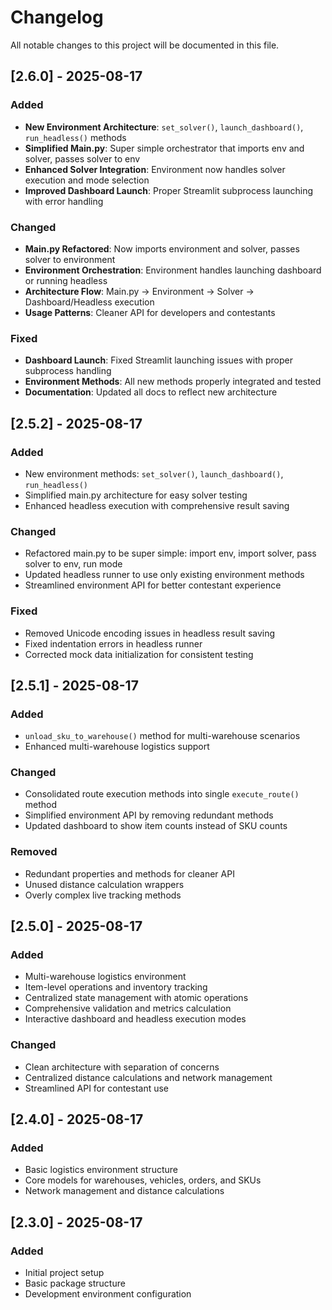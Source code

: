 # Changelog

All notable changes to this project will be documented in this file.

## [2.6.0] - 2025-08-17

### Added
- **New Environment Architecture**: `set_solver()`, `launch_dashboard()`, `run_headless()` methods
- **Simplified Main.py**: Super simple orchestrator that imports env and solver, passes solver to env
- **Enhanced Solver Integration**: Environment now handles solver execution and mode selection
- **Improved Dashboard Launch**: Proper Streamlit subprocess launching with error handling

### Changed
- **Main.py Refactored**: Now imports environment and solver, passes solver to environment
- **Environment Orchestration**: Environment handles launching dashboard or running headless
- **Architecture Flow**: Main.py → Environment → Solver → Dashboard/Headless execution
- **Usage Patterns**: Cleaner API for developers and contestants

### Fixed
- **Dashboard Launch**: Fixed Streamlit launching issues with proper subprocess handling
- **Environment Methods**: All new methods properly integrated and tested
- **Documentation**: Updated all docs to reflect new architecture

## [2.5.2] - 2025-08-17

### Added
- New environment methods: `set_solver()`, `launch_dashboard()`, `run_headless()`
- Simplified main.py architecture for easy solver testing
- Enhanced headless execution with comprehensive result saving

### Changed
- Refactored main.py to be super simple: import env, import solver, pass solver to env, run mode
- Updated headless runner to use only existing environment methods
- Streamlined environment API for better contestant experience

### Fixed
- Removed Unicode encoding issues in headless result saving
- Fixed indentation errors in headless runner
- Corrected mock data initialization for consistent testing

## [2.5.1] - 2025-08-17

### Added
- `unload_sku_to_warehouse()` method for multi-warehouse scenarios
- Enhanced multi-warehouse logistics support

### Changed
- Consolidated route execution methods into single `execute_route()` method
- Simplified environment API by removing redundant methods
- Updated dashboard to show item counts instead of SKU counts

### Removed
- Redundant properties and methods for cleaner API
- Unused distance calculation wrappers
- Overly complex live tracking methods

## [2.5.0] - 2025-08-17

### Added
- Multi-warehouse logistics environment
- Item-level operations and inventory tracking
- Centralized state management with atomic operations
- Comprehensive validation and metrics calculation
- Interactive dashboard and headless execution modes

### Changed
- Clean architecture with separation of concerns
- Centralized distance calculations and network management
- Streamlined API for contestant use

## [2.4.0] - 2025-08-17

### Added
- Basic logistics environment structure
- Core models for warehouses, vehicles, orders, and SKUs
- Network management and distance calculations

## [2.3.0] - 2025-08-17

### Added
- Initial project setup
- Basic package structure
- Development environment configuration

